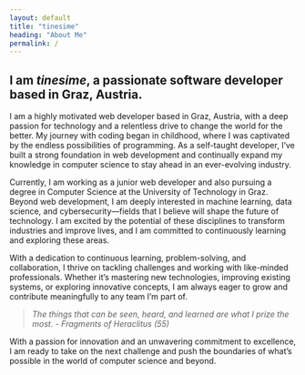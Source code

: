 ```yaml
---
layout: default
title: "tinesime"
heading: "About Me"
permalink: /
---
```


## I am *tinesime*, a passionate software developer based in Graz, Austria.

I am a highly motivated web developer based in Graz, Austria, with a deep passion for technology and a relentless drive
to change the world for the better. My journey with coding began in childhood, where I was captivated by the endless
possibilities of programming. As a self-taught developer, I’ve built a strong foundation in web development and
continually expand my knowledge in computer science to stay ahead in an ever-evolving industry.

Currently, I am working as a junior web developer and also pursuing a degree in Computer Science at the University of
Technology in Graz. Beyond web development, I am deeply interested in machine learning, data science, and
cybersecurity—fields that I
believe will shape the future of technology. I am excited by the potential of these disciplines to transform industries
and improve lives, and I am committed to continuously learning and exploring these areas.

With a dedication to continuous learning, problem-solving, and collaboration, I thrive on tackling challenges and
working with like-minded professionals. Whether it’s mastering new technologies, improving existing systems, or
exploring innovative concepts, I am always eager to grow and contribute meaningfully to any team I’m part of.

> *The things that can be seen, heard, and learned are what I prize the most. - Fragments of Heraclitus (55)*

With a passion for innovation and an unwavering commitment to excellence, I am ready to take on the next challenge and
push the boundaries of what’s possible in the world of computer science and beyond.
